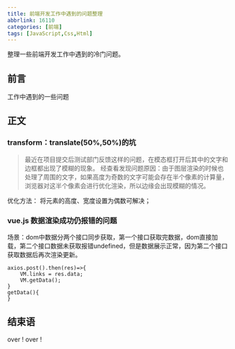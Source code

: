 ```yaml
---
title: 前端开发工作中遇到的问题整理
abbrlink: 16110
categories: [前端]
tags: [JavaScript,Css,Html]
---
```



整理一些前端开发工作中遇到的冷门问题。
<!-- more -->
## 前言
工作中遇到的一些问题
## 正文
###  transform：translate(50%,50%)的坑
> 最近在项目提交后测试部门反馈这样的问题，在模态框打开后其中的文字和边框都出现了模糊的现象。
> 经查看发现问题原因：由于图层渲染的时候也处理了周围的文字，如果高度为奇数的文字可能会存在半个像素的计算量，浏览器对这半个像素会进行优化渲染，所以边缘会出现模糊的情况。

优化方法： 将元素的高度、宽度设置为偶数可解决；
### vue.js 数据渲染成功仍报错的问题
场景：dom中数据分两个接口同步获取，第一个接口获取完数据，dom直接加载，第二个接口数据未获取报错undefined，但是数据展示正常，因为第二个接口获取数据后再次渲染更新。

    axios.post().then(res)=>{
        VM.links = res.data;
        VM.getData();
    }
    getData(){
    }

## 结束语
over ! over !